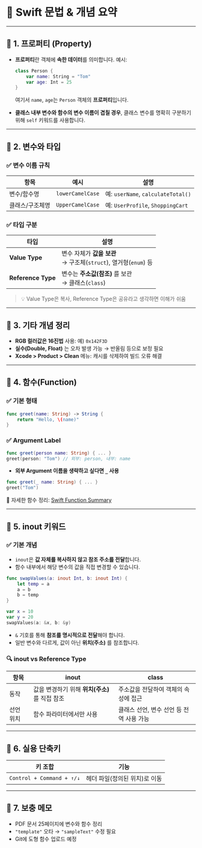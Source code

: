 # 📘 Swift 문법 & 개념 요약

---

## 🧱 1. 프로퍼티 (Property)

* **프로퍼티**란 객체에 **속한 데이터**를 의미합니다.
  예시:

  ```swift
  class Person {
      var name: String = "Tom"
      var age: Int = 25
  }
  ```

  여기서 `name`, `age`는 `Person` 객체의 **프로퍼티**입니다.

* **클래스 내부 변수와 함수의 변수 이름이 겹칠 경우**, 클래스 변수를 명확히 구분하기 위해 `self` 키워드를 사용합니다.

---

## 🧠 2. 변수와 타입

### ✅ 변수 이름 규칙

| 항목       | 예시               | 설명                                |
| -------- | ---------------- | --------------------------------- |
| 변수/함수명   | `lowerCamelCase` | 예: `userName`, `calculateTotal()` |
| 클래스/구조체명 | `UpperCamelCase` | 예: `UserProfile`, `ShoppingCart`  |

### ✅ 타입 구분

| 타입                 | 설명                                                 |
| ------------------ | -------------------------------------------------- |
| **Value Type**     | 변수 자체가 **값을 보관**<br>→ 구조체(`struct`), 열거형(`enum`) 등 |
| **Reference Type** | 변수는 **주소값(참조)** 를 보관<br>→ 클래스(`class`)             |

> 💡 Value Type은 복사, Reference Type은 공유라고 생각하면 이해가 쉬움

---

## 🎨 3. 기타 개념 정리

* **RGB 컬러값은 16진법** 사용: 예) `0x142F3D`
* **실수(Double, Float)** 는 오차 발생 가능 → 반올림 등으로 보정 필요
* **Xcode > Product > Clean** 메뉴: 캐시를 삭제하여 빌드 오류 해결

---

## 🧾 4. 함수(Function)

### ✅ 기본 형태

```swift
func greet(name: String) -> String {
    return "Hello, \(name)"
}
```

### ✅ Argument Label

```swift
func greet(person name: String) { ... }
greet(person: "Tom") // 외부: person, 내부: name
```

* **외부 Argument 이름을 생략하고 싶다면 `_` 사용**

```swift
func greet(_ name: String) { ... }
greet("Tom")
```

📌 자세한 함수 정리: [Swift Function Summary](http://minsone.github.io/mac/ios/swift-function-summary)

---

## 🔁 5. inout 키워드

### ✅ 기본 개념

* `inout`은 **값 자체를 복사하지 않고 참조 주소를 전달**합니다.
* 함수 내부에서 해당 변수의 값을 직접 변경할 수 있습니다.

```swift
func swapValues(a: inout Int, b: inout Int) {
    let temp = a
    a = b
    b = temp
}

var x = 10
var y = 20
swapValues(a: &x, b: &y)
```

* `&` 기호를 통해 **참조를 명시적으로 전달**해야 합니다.
* 일반 변수와 다르게, 값이 아닌 **위치(주소)** 를 참조합니다.

### 🔍 inout vs Reference Type

| 항목    | inout                         | class                    |
| ----- | ----------------------------- | ------------------------ |
| 동작    | 값을 변경하기 위해 **위치(주소)** 를 직접 참조 | 주소값을 전달하여 객체의 속성에 접근     |
| 선언 위치 | 함수 파라미터에서만 사용                 | 클래스 선언, 변수 선언 등 전역 사용 가능 |

---

## 🧭 6. 실용 단축키

| 키 조합                      | 기능                |
| ------------------------- | ----------------- |
| `Control + Command + ↑/↓` | 헤더 파일(정의된 위치)로 이동 |

---

## 📝 7. 보충 메모

* PDF 문서 25페이지에 변수와 함수 정리
* `"template"` 오타 → `"sampleText"` 수정 필요
* Git에 도형 함수 업로드 예정
